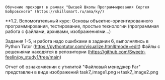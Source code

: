     Обучение проходит в рамках "Высшей Школы Программирования Сергея Бобровского" (https://skillsmart.ru/ama/ky/)

**1.2. Вспомогательный курс: Основы объектно-ориентированного программирования, тестирование, простые технологии (программная работа с файлами, архивами, изображениями...)

Задания 1-5, и работа надо ошибками в задании 6, выполнялись в Python Tutor (https://pythontutor.com/visualize.html#mode=edit)
Файлы с решениями находятся в репозитории (https://github.com/Sweetr-feelin/py_study1/tree/main)

Отчет об ознакомлении с утилитой "Файловый менеджер Far" представлен в виде изображений task7_image1.png и task7_image2.png
